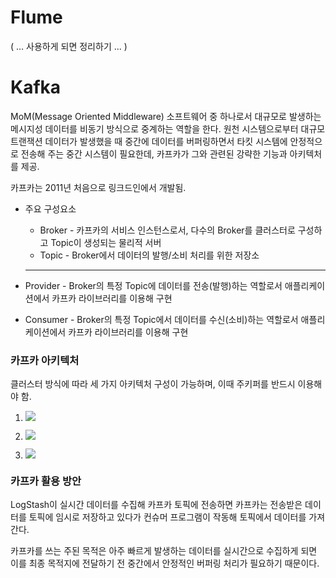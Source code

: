 # Flume

( … 사용하게 되면 정리하기 ... )



# Kafka

MoM(Message Oriented Middleware) 소프트웨어 중 하나로서 대규모로 발생하는 메시지성 데이터를 비동기 방식으로 중계하는 역할을 한다. 원천 시스템으로부터 대규모 트랜잭션 데이터가 발생했을 때 중간에 데이터를 버퍼링하면서 타킷 시스템에 안정적으로 전송해 주는 중간 시스템이 필요한데, 카프카가 그와 관련된 강략한 기능과 아키텍처를 제공.

카프카는 2011년 처음으로 링크드인에서 개발됨.



- 주요 구성요소

  - Broker - 카프카의 서비스 인스턴스로서, 다수의 Broker를 클러스터로 구성하고 Topic이 생성되는 물리적 서버
  - Topic - Broker에서 데이터의 발행/소비 처리를 위한 저장소

  ---

- Provider - Broker의 특정 Topic에 데이터를 전송(발행)하는 역할로서 애플리케이션에서 카프카 라이브러리를 이용해 구현

- Consumer - Broker의 특정 Topic에서 데이터를 수신(소비)하는 역할로서 애플리케이션에서 카프카 라이브러리를 이용해 구현



### 카프카 아키텍처

클러스터 방식에 따라 세 가지 아키텍처 구성이 가능하며, 이때 주키퍼를 반드시 이용해야 함.

1. 
   ![](https://ws1.sinaimg.cn/large/006tNc79gy1g207mhebtej30m10att9f.jpg)

2. 
   ![](https://ws2.sinaimg.cn/large/006tNc79gy1g207p2ek5oj30m10df756.jpg)
3. ![](https://ws2.sinaimg.cn/large/006tNc79gy1g207tzd6lyj30rj0i5myk.jpg)





### 카프카 활용 방안

LogStash이 실시간 데이터를 수집해 카프카 토픽에 전송하면 카프카는 전송받은 데이터를 토픽에 임시로 저장하고 있다가 컨슈머 프로그램이 작동해 토픽에서 데이터를 가져간다.

카프카를 쓰는 주된 목적은 아주 빠르게 발생하는 데이터를 실시간으로 수집하게 되면 이를 최종 목적지에 전달하기 전 중간에서 안정적인 버퍼링 처리가 필요하기 때문이다.

